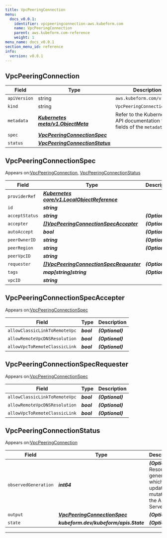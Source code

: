 ```yaml
---
title: VpcPeeringConnection
menu:
  docs_v0.0.1:
    identifier: vpcpeeringconnection-aws.kubeform.com
    name: VpcPeeringConnection
    parent: aws.kubeform.com-reference
    weight: 1
menu_name: docs_v0.0.1
section_menu_id: reference
info:
  version: v0.0.1
---
```


## VpcPeeringConnection
| Field | Type | Description |
| ------ | ----- | ----------- |
| `apiVersion` | string | `aws.kubeform.com/v1alpha1` |
|    `kind` | string | `VpcPeeringConnection` |
| `metadata` | ***[Kubernetes meta/v1.ObjectMeta](https://kubernetes.io/docs/reference/generated/kubernetes-api/v1.13/#objectmeta-v1-meta)***|Refer to the Kubernetes API documentation for the fields of the `metadata` field.|
| `spec` | ***[VpcPeeringConnectionSpec](#vpcpeeringconnectionspec)***||
| `status` | ***[VpcPeeringConnectionStatus](#vpcpeeringconnectionstatus)***||
## VpcPeeringConnectionSpec

Appears on:[VpcPeeringConnection](#vpcpeeringconnection), [VpcPeeringConnectionStatus](#vpcpeeringconnectionstatus)

| Field | Type | Description |
| ------ | ----- | ----------- |
| `providerRef` | ***[Kubernetes core/v1.LocalObjectReference](https://kubernetes.io/docs/reference/generated/kubernetes-api/v1.13/#localobjectreference-v1-core)***||
| `id` | ***string***||
| `acceptStatus` | ***string***| ***(Optional)*** |
| `accepter` | ***[[]VpcPeeringConnectionSpecAccepter](#vpcpeeringconnectionspecaccepter)***| ***(Optional)*** |
| `autoAccept` | ***bool***| ***(Optional)*** |
| `peerOwnerID` | ***string***| ***(Optional)*** |
| `peerRegion` | ***string***| ***(Optional)*** |
| `peerVpcID` | ***string***||
| `requester` | ***[[]VpcPeeringConnectionSpecRequester](#vpcpeeringconnectionspecrequester)***| ***(Optional)*** |
| `tags` | ***map[string]string***| ***(Optional)*** |
| `vpcID` | ***string***||
## VpcPeeringConnectionSpecAccepter

Appears on:[VpcPeeringConnectionSpec](#vpcpeeringconnectionspec)

| Field | Type | Description |
| ------ | ----- | ----------- |
| `allowClassicLinkToRemoteVpc` | ***bool***| ***(Optional)*** |
| `allowRemoteVpcDNSResolution` | ***bool***| ***(Optional)*** |
| `allowVpcToRemoteClassicLink` | ***bool***| ***(Optional)*** |
## VpcPeeringConnectionSpecRequester

Appears on:[VpcPeeringConnectionSpec](#vpcpeeringconnectionspec)

| Field | Type | Description |
| ------ | ----- | ----------- |
| `allowClassicLinkToRemoteVpc` | ***bool***| ***(Optional)*** |
| `allowRemoteVpcDNSResolution` | ***bool***| ***(Optional)*** |
| `allowVpcToRemoteClassicLink` | ***bool***| ***(Optional)*** |
## VpcPeeringConnectionStatus

Appears on:[VpcPeeringConnection](#vpcpeeringconnection)

| Field | Type | Description |
| ------ | ----- | ----------- |
| `observedGeneration` | ***int64***| ***(Optional)*** Resource generation, which is updated on mutation by the API Server.|
| `output` | ***[VpcPeeringConnectionSpec](#vpcpeeringconnectionspec)***| ***(Optional)*** |
| `state` | ***kubeform.dev/kubeform/apis.State***| ***(Optional)*** |
---
